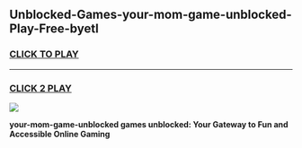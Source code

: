 
## Unblocked-Games-your-mom-game-unblocked-Play-Free-byetl
<h3>
<a href="https://premium76.site?title=your-mom-game-unblocked&ref=21A">CLICK TO PLAY</a></h3>
<hr>

<h3>
<a href="https://premium76.site?title=your-mom-game-unblocked&ref=21A">CLICK 2 PLAY</a>
  
</h3>

<a href="https://premium76.site?title=your-mom-game-unblocked&ref=21A"><img src="https://clearcache.store/games.png"></a>


**your-mom-game-unblocked games unblocked: Your Gateway to Fun and Accessible Online Gaming**
